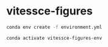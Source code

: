 # vitessce-figures

```sh
conda env create -f environment.yml
```

```sh
conda activate vitessce-figures-env
```
